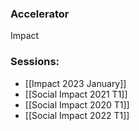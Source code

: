 
### Accelerator
Impact
 
### Sessions: 
- [[Impact 2023 January]]
- [[Social Impact 2021 T1]]
- [[Social Impact 2020 T1]]
- [[Social Impact 2022 T1]]


